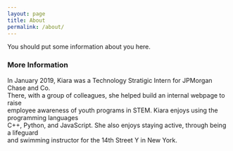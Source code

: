 ```yaml
---
layout: page
title: About
permalink: /about/
---
```


You should put some information about you here.

### More Information  
In January 2019, Kiara was a Technology Stratigic Intern for JPMorgan Chase and Co.  
There, with a group of colleagues, she helped build an internal webpage to raise  
employee awareness of youth programs in STEM. Kiara enjoys using the programming languages  
C++, Python, and JavaScript. She also enjoys staying active, through being a lifeguard  
and swimming instructor for the 14th Street Y in New York.  
